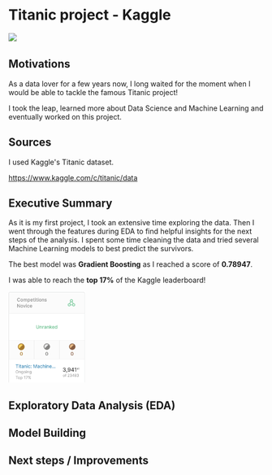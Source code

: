 Titanic project - Kaggle
=======

<img src="https://img5.goodfon.com/wallpaper/nbig/e/c9/zhivopis-art-titanik-tiianic-liudi-parokhod.jpg">

Motivations
-------

As a data lover for a few years now, I long waited for the moment when I would be able to tackle the famous Titanic project!

I took the leap, learned more about Data Science and Machine Learning and eventually worked on this project.

Sources
-------

I used Kaggle's Titanic dataset.

https://www.kaggle.com/c/titanic/data

Executive Summary
-------

As it is my first project, I took an extensive time exploring the data. Then I went through the features during EDA to find helpful insights for the next steps of the analysis.
I spent some time cleaning the data and tried several Machine Learning models to best predict the survivors.

The best model was **Gradient Boosting** as I reached a score of **0.78947**.

I was able to reach the **top 17%** of the Kaggle leaderboard!

<img src="Kaggle_leaderboard.png" width="30%">


Exploratory Data Analysis (EDA)
-------

Model Building
-------

Next steps / Improvements
-------
